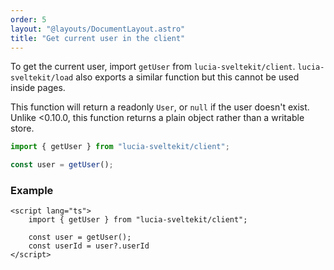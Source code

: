 ```yaml
---
order: 5
layout: "@layouts/DocumentLayout.astro"
title: "Get current user in the client"
---
```


To get the current user, import `getUser` from `lucia-sveltekit/client`. `lucia-sveltekit/load` also exports a similar function but this cannot be used inside pages.

This function will return a readonly `User`, or `null` if the user doesn't exist. Unlike <0.10.0, this function returns a plain object rather than a writable store.

```ts
import { getUser } from "lucia-sveltekit/client";

const user = getUser();
```

### Example

```svelte
<script lang="ts">
    import { getUser } from "lucia-sveltekit/client";

    const user = getUser();
    const userId = user?.userId
</script>
```
